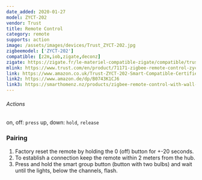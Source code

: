 ```yaml
---
date_added: 2020-01-27
model: ZYCT-202
vendor: Trust
title: Remote Control
category: remote
supports: action
image: /assets/images/devices/Trust_ZYCT-202.jpg
zigbeemodel: ['ZYCT-202']
compatible: [z2m,iob,zigate,deconz]
zigate: https://zigate.fr/le-materiel-compatible-zigate/compatible/trust71171tlcommande
mlink: https://www.trust.com/en/product/71171-zigbee-remote-control-zyct-202
link: https://www.amazon.co.uk/Trust-ZYCT-202-Smart-Compatible-Certified/dp/B0743K1CJ6
link2: https://www.amazon.de/dp/B0743K1CJ6
link3: https://smarthomenz.nz/products/zigbee-remote-control-with-wall-mount
---
```

###### Actions
on, off: `press`
up, down: `hold`, `release`

### Pairing
1. Factory reset the remote by holding the 0 (off) button for +-20 seconds.
2. To establish a connection keep the remote within 2 meters from the hub.
3. Press and hold the smart group button (button with two bulbs) and wait until the lights, below the channels, flash. 

